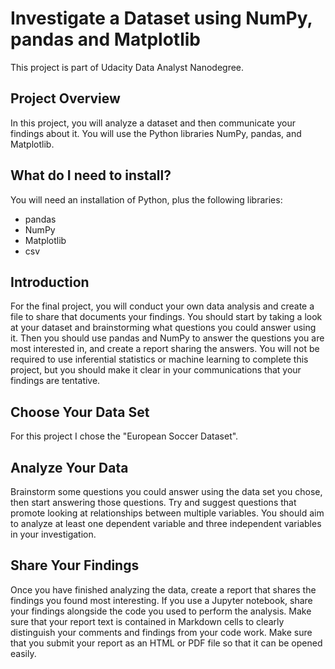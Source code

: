 # Investigate a Dataset using NumPy, pandas and Matplotlib

This project is part of Udacity Data Analyst Nanodegree.

## Project Overview

In this project, you will analyze a dataset and then communicate your findings about it. You will use the Python libraries NumPy, pandas, and Matplotlib.

## What do I need to install?

You will need an installation of Python, plus the following libraries:
* pandas
* NumPy
* Matplotlib
* csv

## Introduction

For the final project, you will conduct your own data analysis and create a file to share that documents your findings. You should start by taking a look at your dataset and brainstorming what questions you could answer using it. Then you should use pandas and NumPy to answer the questions you are most interested in, and create a report sharing the answers. You will not be required to use inferential statistics or machine learning to complete this project, but you should make it clear in your communications that your findings are tentative. 

## Choose Your Data Set

For this project I chose the "European Soccer Dataset".

## Analyze Your Data

Brainstorm some questions you could answer using the data set you chose, then start answering those questions. Try and suggest questions that promote looking at relationships between multiple variables. You should aim to analyze at least one dependent variable and three independent variables in your investigation. 

## Share Your Findings

Once you have finished analyzing the data, create a report that shares the findings you found most interesting. If you use a Jupyter notebook, share your findings alongside the code you used to perform the analysis. Make sure that your report text is contained in Markdown cells to clearly distinguish your comments and findings from your code work. Make sure that you submit your report as an HTML or PDF file so that it can be opened easily.
